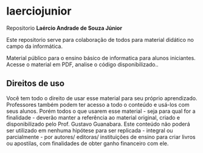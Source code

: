 # laerciojunior
Repositorio **Laércio Andrade de Souza Júnior**

Este repositorio serve para colaboração de todos para material didático no campo da informática.

Material público para o ensino básico de informatica para alunos iniciantes. Acesse o material em PDF, analise o código disponibilizado..

## Direitos de uso

Você tem todo o direito de usar esse material para seu próprio aprendizado. Professores também podem ter acesso a todo o conteúdo e usá-los com seus alunos. Porém todos o que usarem esse material - seja para qual for a finalidade - deverão manter a referência ao material original, criado e disponibilizado pelo Prof. Gustavo Guanabara. Este conteúdo não poderá ser utilizado em nenhuma hipótese para ser replicada - integral ou parcialmente - por autores/ editoras/ instituições de ensino para criar livros ou apostilas, com finalidades de obter ganho financeiro com ele.
